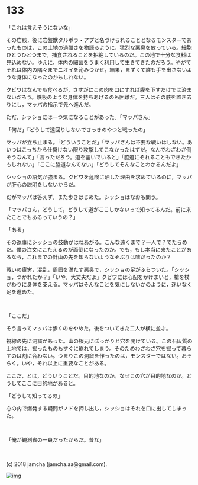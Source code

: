 # 133

「これは食えそうにないな」  

その亡骸，後に岩盤獣タルポラ・アプと名づけられることとなるモンスターであったものは，この土地の過酷さを物語るように，猛烈な悪臭を放っている。細胞ひとつひとつまで，捕食されることを拒絶しているのだ。この地で十分な食料は見込めない。ゆえに，体内の細菌をうまく利用して生きてきたのだろう。やがてそれは体内の隅々までニオイを沁みつかせ，結果，まずくて誰も手を出さないような身体になったのかもしれない。  

クビワはなんでも食べるが，さすがにこの肉を口にすれば腹を下すだけでは済まないだろう。鉄板のような身体を持ちあげるのも困難だ。三人はその骸を置き去りにし，マッパの指示で先へ進んだ。  

ただ，シッショには一つ気になることがあった。「マッパさん」  

「何だ」「どうして遠回りしないでさっきのやつと戦ったの」  

マッパが立ち止まる。「どういうことだ」「マッパさんは不要な戦いはしない。あいつはこっちから仕掛けない限り攻撃してこなかったはずだ。なんでわざわざ倒そうなんて」「言っただろう。道を塞いでいると」「脇道にそれることもできたかもしれない」「ここに脇道なんてない」「どうしてそんなことわかるんだよ」  

シッショの語気が強まる。クビワを危険に晒した理由を求めているのに，マッパが肝心の説明をしないからだ。  

だがマッパは答えず，また歩きはじめた。シッショはなおも問う。  

「マッパさん，どうして，どうして道がここしかないって知ってるんだ。前に来たことでもあるっていうの？」  

「ある」  

その返事にシッショの鼓動がはねあがる。こんな遠くまで？一人で？でたらめだ。僕の注文にこたえるのが面倒になったのか。でも，もし本当に来たことがあるなら，これまでの針山の先を知らないようなそぶりは嘘だったのか？  

戦いの疲労，混乱，周囲を満たす悪臭で，シッショの足がふらついた。「シッショ，つかれたか？」「いや，大丈夫だよ」クビワには心配をかけまいと，槍を杖がわりに身体を支える。マッパはそんなことを気にしないかのように，迷いなく足を進めた。  

<br>  

「ここだ」  

そう言ってマッパは歩くのをやめた。後をついてきた二人が横に並ぶ。  

視線の先に洞窟があった。山の根元にぽっかりと穴を開けている。この石灰質の土地では，掘ったものもすぐに崩れてしまう。そのためわざわざ穴を掘って暮らすのは割に合わない。つまりこの洞窟を作ったのは，モンスターではない。おそらく。いや，それ以上に重要なことがある。  

ここだ，とは，どういうことだ。目的地なのか。なぜこの穴が目的地なのか。どうしてここに目的地があると。  

「どうして知ってるの」  

心の内で爆発する疑問がノドを押し出し，シッショはそれを口に出してしまった。  

<br>  

「俺が観測省の一員だったからだ。昔な」  

<br>  
<br>  
(c) 2018 jamcha (jamcha.aa@gmail.com).  

[![img](http://i.creativecommons.org/l/by-nc-sa/4.0/88x31.png)](http://creativecommons.org/licenses/by-nc-sa/4.0/deed)